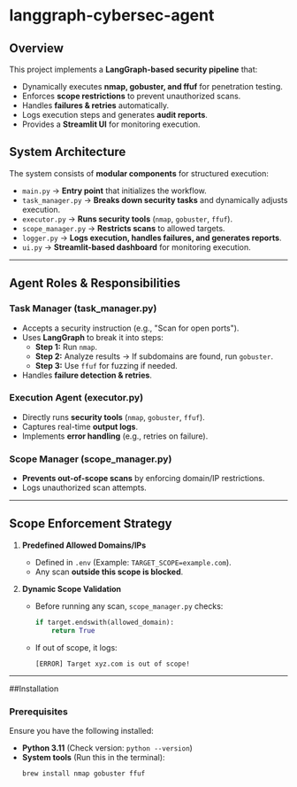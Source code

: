 # langgraph-cybersec-agent

## Overview
This project implements a **LangGraph-based security pipeline** that:
- Dynamically executes **nmap, gobuster, and ffuf** for penetration testing.
- Enforces **scope restrictions** to prevent unauthorized scans.
- Handles **failures & retries** automatically.
- Logs execution steps and generates **audit reports**.
- Provides a **Streamlit UI** for monitoring execution.

## System Architecture
The system consists of **modular components** for structured execution:

- `main.py` → **Entry point** that initializes the workflow.
- `task_manager.py` → **Breaks down security tasks** and dynamically adjusts execution.
- `executor.py` → **Runs security tools** (`nmap`, `gobuster`, `ffuf`).
- `scope_manager.py` → **Restricts scans** to allowed targets.
- `logger.py` → **Logs execution, handles failures, and generates reports**.
- `ui.py` → **Streamlit-based dashboard** for monitoring execution.

---

## Agent Roles & Responsibilities
### **Task Manager (task_manager.py)**
- Accepts a security instruction (e.g., "Scan for open ports").
- Uses **LangGraph** to break it into steps:
  - **Step 1:** Run `nmap`.
  - **Step 2:** Analyze results → If subdomains are found, run `gobuster`.
  - **Step 3:** Use `ffuf` for fuzzing if needed.
- Handles **failure detection & retries**.

### **Execution Agent (executor.py)**
- Directly runs **security tools** (`nmap`, `gobuster`, `ffuf`).
- Captures real-time **output logs**.
- Implements **error handling** (e.g., retries on failure).

### **Scope Manager (scope_manager.py)**
- **Prevents out-of-scope scans** by enforcing domain/IP restrictions.
- Logs unauthorized scan attempts.

---

## Scope Enforcement Strategy
1. **Predefined Allowed Domains/IPs**  
   - Defined in `.env` (Example: `TARGET_SCOPE=example.com`).
   - Any scan **outside this scope is blocked**.

2. **Dynamic Scope Validation**  
   - Before running any scan, `scope_manager.py` checks:
     ```python
     if target.endswith(allowed_domain):
         return True
     ```
   - If out of scope, it logs:
     ```
     [ERROR] Target xyz.com is out of scope!
     ```

---

##Installation

### **Prerequisites**
Ensure you have the following installed:
- **Python 3.11** (Check version: `python --version`)
- **System tools** (Run this in the terminal):
  ```sh
  brew install nmap gobuster ffuf
